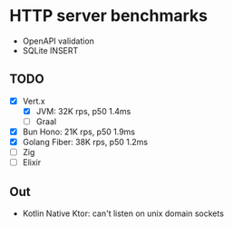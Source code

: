 # HTTP server benchmarks

- OpenAPI validation
- SQLite INSERT

## TODO

- [x] Vert.x
  - [x] JVM: 32K rps, p50 1.4ms
  - [ ] Graal
- [x] Bun Hono: 21K rps, p50 1.9ms
- [x] Golang Fiber: 38K rps, p50 1.2ms
- [ ] Zig
- [ ] Elixir

## Out

- Kotlin Native Ktor: can't listen on unix domain sockets
